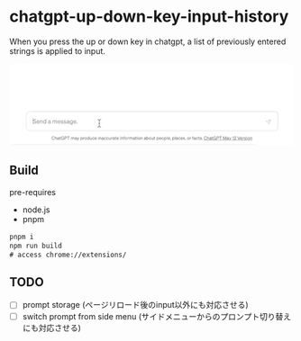 # chatgpt-up-down-key-input-history

When you press the up or down key in chatgpt, a list of previously entered strings is applied to input.

![demo](./demo.gif)

## Build

pre-requires

- node.js
- pnpm

```shell
pnpm i
npm run build
# access chrome://extensions/
```

## TODO

- [ ] prompt storage (ページリロード後のinput以外にも対応させる)
- [ ] switch prompt from side menu (サイドメニューからのプロンプト切り替えにも対応させる)
